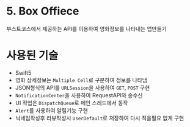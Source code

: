 # 5. Box Offiece
부스트코스에서 제공하는 API를 이용하여 영화정보를 나타내는 앱만들기


# 사용된 기술
- Swift5
- 영화 상세정보는 `Multiple Cell`로 구분하여 정보를 나타냄
- JSON형식의 API를 `URLSession`을 사용하여 `GET`, `POST` 구현
- `NotificationCenter`을 사용하여 RequestAPI와 송수신
- UI 작업은 `DispatchQueue`로 메인 스레드에서 동작
- `Alert`를 사용하여 알림기능 구현
- 닉네임작성후 리뷰작성시 `UserDefault`로 저장하여 다시 적을필요 없게 구현
